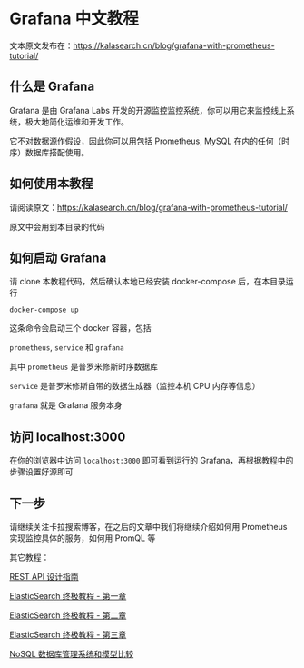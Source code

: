 # Grafana 中文教程

文本原文发布在：https://kalasearch.cn/blog/grafana-with-prometheus-tutorial/


## 什么是 Grafana 
Grafana 是由 Grafana Labs 开发的开源监控监控系统，你可以用它来监控线上系统，极大地简化运维和开发工作。

它不对数据源作假设，因此你可以用包括 Prometheus, MySQL 在内的任何（时序）数据库搭配使用。

## 如何使用本教程

请阅读原文：https://kalasearch.cn/blog/grafana-with-prometheus-tutorial/

原文中会用到本目录的代码

## 如何启动 Grafana

请 clone 本教程代码，然后确认本地已经安装 docker-compose 后，在本目录运行

`docker-compose up` 

这条命令会启动三个 docker 容器，包括

`prometheus`, `service` 和 `grafana` 

其中 `prometheus` 是普罗米修斯时序数据库

`service` 是普罗米修斯自带的数据生成器（监控本机 CPU 内存等信息）

`grafana` 就是 Grafana 服务本身

## 访问 localhost:3000

在你的浏览器中访问 `localhost:3000` 即可看到运行的 Grafana，再根据教程中的步骤设置好源即可

## 下一步

请继续关注卡拉搜索博客，在之后的文章中我们将继续介绍如何用 Prometheus 实现监控具体的服务，如何用 PromQL 等


其它教程：

[REST API 设计指南](https://kalasearch.cn/blog/rest-api-best-practices/)

[ElasticSearch 终极教程 - 第一章](https://kalasearch.cn/blog/elasticsearch-tutorial/)

[ElasticSearch 终极教程 - 第二章](https://kalasearch.cn/blog/chapter2-run-elastic-search-locally/)

[ElasticSearch 终极教程 - 第三章](https://kalasearch.cn/blog/chapter3-elastic-search-and-lucene/)

[NoSQL 数据库管理系统和模型比较](https://kalasearch.cn/community/tutorials/comparison-of-nosql-databases/)